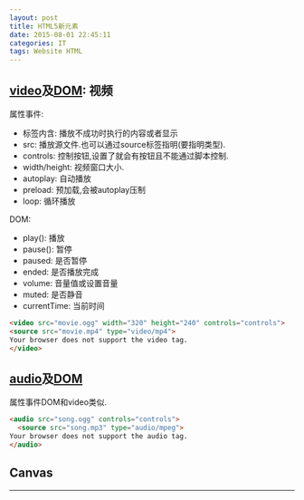 ```yaml
---
layout: post
title: HTML5新元素
date: 2015-08-01 22:45:11
categories: IT
tags: Website HTML
---
```


## [video](http://www.w3school.com.cn/tags/tag_video.asp)及[DOM](http://www.w3school.com.cn/jsref/dom_obj_video.asp): 视频

属性事件:

- 标签内含: 播放不成功时执行的内容或者显示
- src: 播放源文件.也可以通过source标签指明(要指明类型).
- controls: 控制按钮,设置了就会有按钮且不能通过脚本控制.
- width/height: 视频窗口大小.
- autoplay: 自动播放
- preload: 预加载,会被autoplay压制
- loop: 循环播放

DOM:

- play(): 播放
- pause(): 暂停
- paused: 是否暂停
- ended: 是否播放完成
- volume: 音量值或设置音量
- muted: 是否静音
- currentTime: 当前时间

~~~html
<video src="movie.ogg" width="320" height="240" controls="controls">
<source src="movie.mp4" type="video/mp4">
Your browser does not support the video tag.
</video>
~~~

## [audio](http://www.w3school.com.cn/tags/tag_audio.asp)及[DOM](http://www.w3school.com.cn/jsref/dom_obj_audio.asp)
属性事件DOM和video类似.

~~~ html
<audio src="song.ogg" controls="controls">
  <source src="song.mp3" type="audio/mpeg">
Your browser does not support the audio tag.
</audio>
~~~

## Canvas

------
